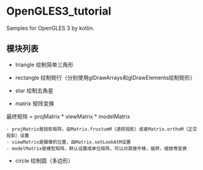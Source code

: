 # OpenGLES3_tutorial

Samples for OpenGLES 3 by kotlin.

## 模块列表

- triangle 绘制简单三角形

- rectangle 绘制矩行（分别使用glDrawArrays和glDrawElements绘制矩形）

- star 绘制五角星

- matrix 矩阵变换

最终矩阵 = projMatrix * viewMatrix * modelMatrix

    - projMatrix是投影矩阵，由Matrix.frustumM（透视投影）或者Matrix.orthoM（正交投影）设置
    - viewMatrix是摄像机位置，由Matrix.setLookAtM设置
    - modelMatrix是模型矩阵，默认设置成单位矩阵，可以对其做平移，旋转，缩放等变换
    
- circle 绘制圆（多边形）
